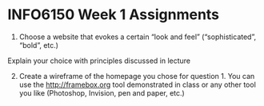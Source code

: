 # INFO6150 Week 1 Assignments

1. Choose a website that evokes a certain “look and feel” (“sophisticated”, “bold”, etc.)

Explain your choice with principles discussed in lecture


2. Create a wireframe of the homepage you chose for question 1. You can use the http://framebox.org tool demonstrated in class or any other tool you like (Photoshop, Invision, pen and paper, etc.)
